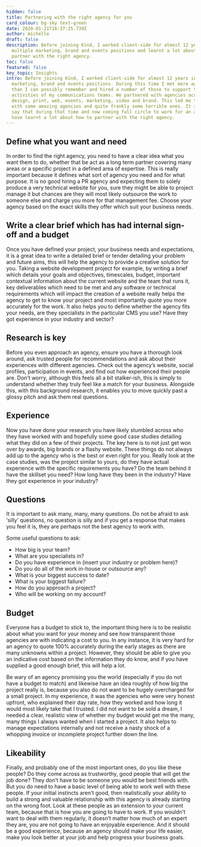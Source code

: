 ```yaml
---
hidden: false
title: Partnering with the right agency for you
card_colour: bg-sky text-green
date: 2020-01-21T16:37:25.739Z
author: michelle
draft: false
description: Before joining Kind, I worked client-side for almost 12 years in
  multiple marketing, brand and events positions and learnt a lot about how to
  partner with the right agency.
toc: false
featured: false
key_topic: Insights
intro: Before joining Kind, I worked client-side for almost 12 years in multiple
  marketing, brand and events positions. During this time I met more agencies
  than I can possibly remember and hired a number of those to support the
  activities of my communications teams. We partnered with agencies across
  design, print, web, events, marketing, video and brand. This led me to work
  with some amazing agencies and quite frankly some terrible ones. It is safe to
  say that during that time and now coming full circle to work for an agency I
  have learnt a lot about how to partner with the right agency.
---
```

## Define what you want and need 

In order to find the right agency, you need to have a clear idea what you want them to do, whether that be act as a long term partner covering many areas or a specific project in a defined area of expertise. This is really important because it defines what sort of agency you need and for what purpose. It is no good hiring a PR agency and expecting them to solely produce a very technical website for you, sure they might be able to project manage it but chances are they will most likely outsource the work to someone else and charge you more for that management fee. Choose your agency based on the exact skills they offer which suit your business needs.

## Write a clear brief which has had internal sign-off and a budget

Once you have defined your project, your business needs and expectations, it is a great idea to write a detailed brief or tender detailing your problem and future aims, this will help the agency to provide a creative solution for you. Taking a website development project for example, by writing a brief which details your goals and objectives, timescales, budget, important contextual information about the current website and the team that runs it, key deliverables which need to be met and any software or technical requirements which will impact the creation of a website really helps the agency to get to know your project and most importantly quote you more accurately for the work. It also helps you to define whether the agency fits your needs, are they specialists in the particular CMS you use? Have they got experience in your industry and sector?

## Research is key

Before you even approach an agency, ensure you have a thorough look around, ask trusted people for recommendations and ask about their experiences with different agencies. Check out the agency’s website, social profiles, participation in events, and find out how experienced their people are. Don’t worry, although this feels all a bit stalker-ish, this is simply to understand whether they truly feel like a match for your business. Alongside this, with this background research, it enables you to move quickly past a glossy pitch and ask them real questions.

## Experience 

Now you have done your research you have likely stumbled across who they have worked with and hopefully some good case studies detailing what they did on a few of their projects. The key here is to not just get won over by awards, big brands or a flashy website. These things do not always add up to the agency who is the best or even right for you. Really look at the case studies, was the project similar to yours, do they have actual experience with the specific requirements you have? Do the team behind it have the skillset you need? How long have they been in the industry? Have they got experience in your industry?

## Questions

It is important to ask many, many, many questions. Do not be afraid to ask ​‘silly’ questions, no question is silly and if you get a response that makes you feel it is, they are perhaps not the best agency to work with. 

Some useful questions to ask: 

* How big is your team? 
* What are you specialists in? 
* Do you have experience in (insert your industry or problem here)? 
* Do you do all of the work in-house or outsource any? 
* What is your biggest success to date? 
* What is your biggest failure? 
* How do you approach a project? 
* Who will be working on my account? 

## Budget

Everyone has a budget to stick to, the important thing here is to be realistic about what you want for your money and see how transparent those agencies are with indicating a cost to you. In any instance, it is very hard for an agency to quote 100% accurately during the early stages as there are many unknowns within a project. However, they should be able to give you an indicative cost based on the information they do know, and if you have supplied a good enough brief, this will help a lot. 

Be wary of an agency promising you the world (especially if you do not have a budget to match) and likewise have an idea roughly of how big the project really is, because you also do not want to be hugely overcharged for a small project. In my experience, it was the agencies who were very honest upfront, who explained their day rate, how they worked and how long it would most likely take that I trusted. I did not want to be sold a dream, I needed a clear, realistic view of whether my budget would get me the many, many things I always wanted when I started a project. It also helps to manage expectations internally and not receive a nasty shock of a whopping invoice or incomplete project further down the line. 

## Likeability

Finally, and probably one of the most important ones, do you like these people? Do they come across as trustworthy, good people that will get the job done? They don’t have to be someone you would be best friends with. But you do need to have a basic level of being able to work well with these people. If your initial instincts aren’t good, then realistically your ability to build a strong and valuable relationship with this agency is already starting on the wrong foot. Look at these people as an extension to your current team, because that is how you are going to have to work. If you wouldn’t want to deal with them regularly, it doesn’t matter how much of an expert they are, you are not going to have an enjoyable experience. And it should be a good experience, because an agency should make your life easier, make you look better at your job and help progress your business goals.